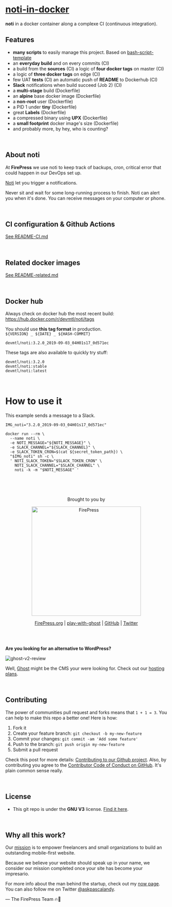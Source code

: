 # [noti-in-docker](https://github.com/firepress-org/noti-in-docker)

**noti** in a docker container along a complexe CI (continuous integration).

## Features

- **many scripts** to easily manage this project. Based on [bash-script-template](https://github.com/firepress-org/bash-script-template)
- an **everyday build** and on every commits (CI)
- a build from the **sources** (CI)
a logic of **four docker tags** on master (CI)
- a logic of **three docker tags** on edge (CI)
- few UAT **tests** (CI)
an automatic push of **README** to Dockerhub (CI)
- **Slack** notifications when build succeed (Job 2) (CI)
- a **multi-stage** build (Dockerfile)
- an **alpine** base docker image (Dockerfile)
- a **non-root** user (Dockerfile)
- a PID 1 under **tiny** (Dockerfile)
- great **Labels** (Dockerfile)
- a compressed binary using **UPX** (Dockerfile)
- a **small footprint** docker image's size (Dockerfile)
- and probably more, by hey, who is counting?

<br>

## About noti

At **FirePress** we use noti to keep track of backups, cron, critical error that could happen in our DevOps set up.

[Noti](https://github.com/variadico/noti/) let you trigger a notifications.

Never sit and wait for some long-running process to finish. Noti can alert you when it's done. You can receive messages on your computer or phone.

<br>

## CI configuration & Github Actions

[See README-CI.md](./README-CI.md)

<br>

## Related docker images

[See README-related.md](./README-related.md)

<br>

## Docker hub

Always check on docker hub the most recent build:<br>
https://hub.docker.com/r/devmtl/noti/tags

You should use **this tag format** in production.<br>
`${VERSION} _ ${DATE} _ ${HASH-COMMIT}` 

```
devmtl/noti:3.2.0_2019-09-03_04H01s17_0d571ec
```

These tags are also available to quickly try stuff:

```
devmtl/noti:3.2.0
devmtl/noti:stable
devmtl/noti:latest
```

<br>

# How to use it

This example sends a message to a Slack.

```
IMG_noti="3.2.0_2019-09-03_04H01s17_0d571ec"

docker run --rm \
  --name noti \
  -e NOTI_MESSAGE="${NOTI_MESSAGE}" \
  -e SLACK_CHANNEL="${SLACK_CHANNEL}" \
  -e SLACK_TOKEN_CRON=$(cat ${secret_token_path}) \
  "$IMG_noti" sh -c \
  ' NOTI_SLACK_TOKEN="$SLACK_TOKEN_CRON" \
    NOTI_SLACK_CHANNEL="$SLACK_CHANNEL" \
    noti -k -m "$NOTI_MESSAGE" '
```    

<br>

&nbsp;

<p align="center">
    Brought to you by
</p>

<p align="center">
  <a href="https://firepress.org/">
    <img src="https://user-images.githubusercontent.com/6694151/50166045-2cc53000-02b4-11e9-8f7f-5332089ec331.jpg" width="340px" alt="FirePress" />
  </a>
</p>

<p align="center">
    <a href="https://firepress.org/">FirePress.org</a> |
    <a href="https://play-with-ghost.com/">play-with-ghost</a> |
    <a href="https://github.com/firepress-org/">GitHub</a> |
    <a href="https://twitter.com/askpascalandy">Twitter</a>
    <br /> <br />
</p>

&nbsp;


**Are you looking for an alternative to WordPress?**

![ghost-v2-review](https://user-images.githubusercontent.com/6694151/64218253-f144b300-ce8e-11e9-8d75-312a2b6a3160.gif)

Well, [Ghost](https://firepress.org/en/faq/#what-is-ghost) might be the CMS your were looking for. Check out our [hosting plans](https://firepress.org/en).

<br>

## Contributing

The power of communities pull request and forks means that `1 + 1 = 3`. You can help to make this repo a better one! Here is how:

1. Fork it
2. Create your feature branch: `git checkout -b my-new-feature`
3. Commit your changes: `git commit -am 'Add some feature'`
4. Push to the branch: `git push origin my-new-feature`
5. Submit a pull request

Check this post for more details: [Contributing to our Github project](https://pascalandy.com/blog/contributing-to-our-github-project/). Also, by contributing you agree to the [Contributor Code of Conduct on GitHub](https://pascalandy.com/blog/contributor-code-of-conduct-on-github/). It's plain common sense really.

<br>

## License

- This git repo is under the **GNU V3** license. [Find it here](https://github.com/pascalandy/GNU-GENERAL-PUBLIC-LICENSE/blob/master/LICENSE.md).

<br>

## Why all this work?

Our [mission](https://firepress.org/en/our-mission/) is to empower freelancers and small organizations to build an outstanding mobile-first website.

Because we believe your website should speak up in your name, we consider our mission completed once your site has become your impresario.

For more info about the man behind the startup, check out my [now page](https://pascalandy.com/blog/now/). You can also follow me on Twitter [@askpascalandy](https://twitter.com/askpascalandy).

— The FirePress Team 🔥📰